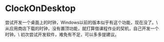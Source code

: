 # ClockOnDesktop
尝试开发一个桌面上的时钟，Windows以前的版本似乎有这个功能，现在没了。\\
从应用商店下载的时钟，没有置顶功能，就打算借课程作业的契机，自己开发一个时钟。\\
初次尝试开发软件，难免有不足，可以多多提建议。
